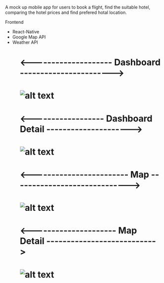 <p>A mock up mobile app for users to book a flight, find the suitable hotel, comparing the hotel prices and find prefered hotal location.</p>

<p>Frontend</p>
<ul>
  <li>React-Native</li>
  <li>Google Map API</li>
  <li>Weather API</li>
<ul>

<h1><--------------------     Dashboard    -----------------------><h1>

![alt text](https://github.com/zafry26/TravelApp/blob/main/SC/1.png)


<h1><------------------    Dashboard Detail   ---------------------><h1>
  
![alt text](https://github.com/zafry26/TravelApp/blob/main/SC/2.png)
  
<h1><------------------------   Map    -----------------------------><h1>

![alt text](https://github.com/zafry26/TravelApp/blob/main/SC/3.png)
  
<h1><---------------------  Map Detail   ---------------------------><h1>

![alt text](https://github.com/zafry26/TravelApp/blob/main/SC/4.png)




